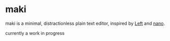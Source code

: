 # maki

maki is a minimal, distractionless plain text editor, inspired by [Left](https://100r.co/site/left.html) and [nano](https://www.nano-editor.org/).

currently a work in progress
